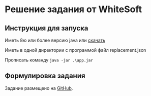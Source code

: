 # Решение задания от WhiteSoft

## Инструкция для запуска
Иметь 8ю или более версию java
или [скачать](https://www.java.com/en/download/)

Иметь в одной директории с программой файл replacement.json

Прописать команду `java -jar .\app.jar`
## Формулировка задания
Задание размещено на [GitHub](https://github.com/thewhitesoft/student-2023-assignment/).